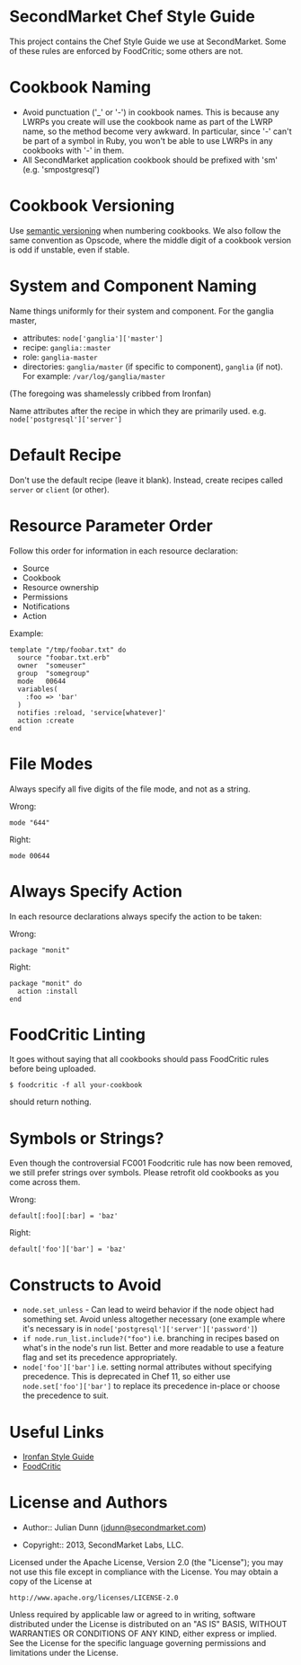 SecondMarket Chef Style Guide
=============================

This project contains the Chef Style Guide we use at SecondMarket. Some of these rules are enforced by FoodCritic; some others are not.

Cookbook Naming
===============

* Avoid punctuation ('_' or '-') in cookbook names. This is because any LWRPs you create will use the cookbook name as part of the LWRP name, so the method become very awkward. In particular, since '-' can't be part of a symbol in Ruby, you won't be able to use LWRPs in any cookbooks with '-' in them.
* All SecondMarket application cookbook should be prefixed with 'sm' (e.g. 'smpostgresql')

Cookbook Versioning
===================

Use [semantic versioning](http://semver.org/) when numbering cookbooks. We also follow the same convention as Opscode, where the middle digit of a cookbook version is odd if unstable, even if stable.

System and Component Naming
===========================

Name things uniformly for their system and component. For the ganglia master,

* attributes: `node['ganglia']['master']`
* recipe: `ganglia::master`
* role: `ganglia-master`
* directories: `ganglia/master` (if specific to component), `ganglia` (if not). For example: `/var/log/ganglia/master`

(The foregoing was shamelessly cribbed from Ironfan)

Name attributes after the recipe in which they are primarily used. e.g. `node['postgresql']['server']`

Default Recipe
==============

Don't use the default recipe (leave it blank). Instead, create recipes called `server` or `client` (or other).

Resource Parameter Order
========================

Follow this order for information in each resource declaration:

*    Source
*    Cookbook
*    Resource ownership
*    Permissions
*    Notifications
*    Action

Example:

    template "/tmp/foobar.txt" do
      source "foobar.txt.erb"
      owner  "someuser"
      group  "somegroup"
      mode   00644
      variables(
        :foo => 'bar'
      )
      notifies :reload, 'service[whatever]'
      action :create
    end

File Modes
==========

Always specify all five digits of the file mode, and not as a string.

Wrong:

    mode "644"

Right:

    mode 00644

Always Specify Action
=====================

In each resource declarations always specify the action to be taken:

Wrong:

    package "monit"

Right:

    package "monit" do
      action :install
    end

FoodCritic Linting
==================

It goes without saying that all cookbooks should pass FoodCritic rules before being uploaded.

    $ foodcritic -f all your-cookbook

should return nothing.

Symbols or Strings?
===================

Even though the controversial FC001 Foodcritic rule has now been removed, we still prefer strings over symbols. Please retrofit old cookbooks as you come across them.

Wrong:

    default[:foo][:bar] = 'baz'

Right:

    default['foo']['bar'] = 'baz'

Constructs to Avoid
===================

* `node.set_unless` - Can lead to weird behavior if the node object had something set. Avoid unless altogether necessary (one example where it's necessary is in `node['postgresql']['server']['password']`)
* `if node.run_list.include?("foo")` i.e. branching in recipes based on what's in the node's run list. Better and more readable to use a feature flag and set its precedence appropriately.
* `node['foo']['bar']` i.e. setting normal attributes without specifying precedence. This is deprecated in Chef 11, so either use `node.set['foo']['bar']` to replace its precedence in-place or choose the precedence to suit.

Useful Links
============

* [Ironfan Style Guide](https://github.com/infochimps-labs/ironfan/wiki/style_guide)
* [FoodCritic](http://acrmp.github.com/foodcritic/)

License and Authors
===================

* Author:: Julian Dunn (<jdunn@secondmarket.com>)

* Copyright:: 2013, SecondMarket Labs, LLC.

Licensed under the Apache License, Version 2.0 (the "License");
you may not use this file except in compliance with the License.
You may obtain a copy of the License at

    http://www.apache.org/licenses/LICENSE-2.0

Unless required by applicable law or agreed to in writing, software
distributed under the License is distributed on an "AS IS" BASIS,
WITHOUT WARRANTIES OR CONDITIONS OF ANY KIND, either express or implied.
See the License for the specific language governing permissions and
limitations under the License.
